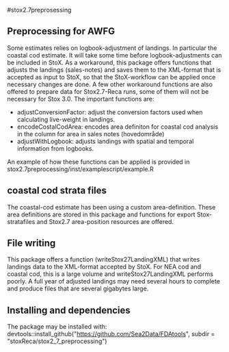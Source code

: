 #stox2.7preprosessing

## Preprocessing for AWFG
Some estimates relies on logbook-adjustment of landings. In particular the coastal cod estimate.
It will take some time before logbook-adjustments can be included in StoX. As a workaround, this package offers functions that adjusts the landings (sales-notes) and saves them to the XML-format that is accepted as input to StoX, so that the StoX-workflow can be applied once necessary changes are done. A few other workaround functions are also offered to prepare data for Stox2.7-Reca runs, some of them will not be necessary for Stox 3.0. The important functions are:
* adjustConversionFactor: adjust the conversion factors used when calculating live-weight in landings.
* encodeCostalCodArea: encodes area definiton for coastal cod analysis in the column for area in sales notes (hovedområde)
* adjustWithLogbook: adjusts landings with spatial and temporal information from logbooks.

An example of how these functions can be applied is provided in stox2.7preprocessing/inst/examplescript/example.R

## coastal cod strata files
The coastal-cod estimate has been using a custom area-definition. These area definitions are stored in this package and functions for export Stox-stratafiles and Stox2.7 area-position resources are offered.

## File writing
This package offers a function (writeStox27LandingXML) that writes landings data to the XML-format accepted by StoX. For NEA cod and coastal cod, this is a large volume and writeStox27LandingXML performs poorly. A full year of adjusted landings may need several hours to complete and produce files that are several gigabytes large.

## Installing and dependencies
The package may be installed with: devtools::install_github("https://github.com/Sea2Data/FDAtools", subdir = "stoxReca/stox2_7_preprocessing")


